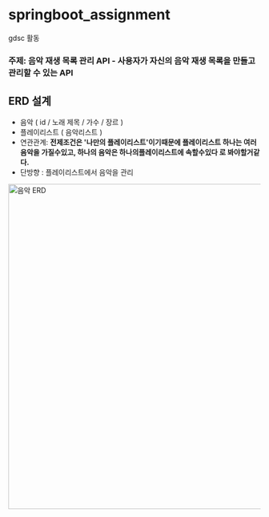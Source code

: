 # springboot_assignment
gdsc 활동

### 주제: 음악 재생 목록 관리 API - 사용자가 자신의 음악 재생 목록을 만들고 관리할 수 있는 API
## ERD 설계

- 음악 ( id / 노래 제목 / 가수 / 장르 )
- 플레이리스트 ( 음악리스트 )
- 연관관계: **전제조건은 '나만의 플레이리스트'이기때문에 플레이리스트 하나는 여러음악을 가질수있고, 하나의 음악은 하나의플레이리스트에 속할수있다 로 봐야할거같다.**
- 단방향 : 플레이리스트에서 음악을 관리 

<img width="649" alt="음악 ERD" src="https://github.com/SangWoon123/springboot_assignment/assets/100204926/44ad4b7b-7a35-4202-a3ba-0d8ce184ee31">
